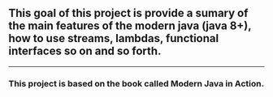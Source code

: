 ## This goal of this project is provide a sumary of the main features of the modern java (java 8+), how to use streams, lambdas, functional interfaces so on and so forth.
______________________________________________________________________________________________________________________
### This project is based on the book called Modern Java in Action.
